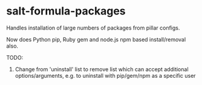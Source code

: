 # salt-formula-packages

Handles installation of large numbers of packages from pillar configs.

Now does Python pip, Ruby gem and node.js npm based install/removal also.

TODO:
1. Change from 'uninstall' list to remove list which can accept additional options/arguments, e.g. to uninstall with pip/gem/npm as a specific user
